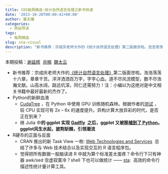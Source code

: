 ```yaml
---
title: COS每周精选:统计自然语言处理之新书快递
date: '2013-10-20T00:00:41+00:00'
author: 霍志骥
categories:
  - 网站导读
tags:
  - 每周精选
slug: sna-visual
description: "新书推荐：宗成庆老师大作的《统计自然语言处理》第二版面世啦。浩浩荡荡十六章，章章干货。洋洋洒洒百万字，字字心血。道不尽风流模型，数不尽浩瀚文献。山高水阔，路远坑深，同仁还需努力！注：小编以为这绝对是中文相关书籍中最好最新的杰作了。"
---
```


本期投稿：[谢益辉](http://yihui.name/)  [肖楠](http://www.road2stat.com/)  [魏太云](http://taiyun.cos.name/)

  * 新书推荐：宗成庆老师大作的[《统计自然语言处理》](http://item.jd.com/11314362.html)第二版面世啦。浩浩荡荡十六章，章章干货。洋洋洒洒百万字，字字心血。道不尽风流模型，数不尽浩瀚文献。山高水阔，路远坑深，同仁还需努力！注：小编以为这绝对是中文相关书籍中最好最新的杰作了。
  * Python的新鲜血液
      * [CudaTree](https://github.com/EasonLiao/CudaTree) ，在 Python 中使用 GPU 训练随机森林。根据作者的[测试](http://blog.explainmydata.com/2013/10/training-random-forests-in-python-using.html) ，较 CPU 实现可有 2x – 6x 的速度提升。异构计算大放异彩的时代，是否正在到来？
      * 继 Julia 中**的 ggplot 实现 [Gadfly](https://github.com/dcjones/Gadfly.jl)  之后，ggplot 又被[移植到了 Python](https://github.com/yhat/ggplot/)。ggplot风生水起，披荆斩棘，引领潮流**
  * R硬币的正面与反面 
      * CRAN 推出的新 Task View 一枚: [Web Technologies and Services](http://cran.r-project.org/web/views/WebTechnologies.html)  总结了许多与 Web 技术结合以及实现交互的 R 语言程序包。
      * 觉得把所有数据一股脑读进 R 中就为算个标准差太蛋疼？命令行下只有神器 awk/sed 空虚寂寞冷？shell 下也可以做统计 —— [sta](https://github.com/simonccarter/sta):  高效的命令行描述性统计量计算工具。
